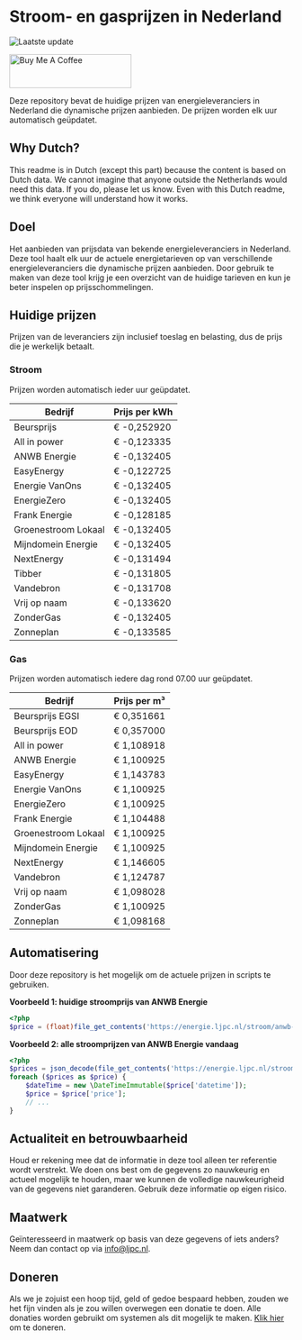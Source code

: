 # Stroom- en gasprijzen in Nederland

![Laatste update](https://img.shields.io/badge/laatste%20update-2023--07--02%2011%3A00%20CET-brightgreen)

<a href="https://www.buymeacoffee.com/Lars-" target="_blank"><img src="https://cdn.buymeacoffee.com/buttons/v2/default-orange.png" alt="Buy Me A Coffee" height="60" style="height: 60px !important;width: 217px !important;" ></a>

Deze repository bevat de huidige prijzen van energieleveranciers in Nederland die dynamische prijzen aanbieden. De prijzen worden elk uur automatisch geüpdatet.

## Why Dutch?

This readme is in Dutch (except this part) because the content is based on Dutch data. We cannot imagine that anyone outside the Netherlands would need this data. If you do, please let us know. Even with this Dutch readme, we think
everyone will understand how it works.

## Doel

Het aanbieden van prijsdata van bekende energieleveranciers in Nederland. Deze tool haalt elk uur de actuele energietarieven op van verschillende energieleveranciers die dynamische prijzen aanbieden. Door gebruik te maken van deze tool
krijg je een overzicht van de huidige tarieven en kun je beter inspelen op prijsschommelingen.

## Huidige prijzen

Prijzen van de leveranciers zijn inclusief toeslag en belasting, dus de prijs die je werkelijk betaalt.

### Stroom

Prijzen worden automatisch ieder uur geüpdatet.

 Bedrijf | Prijs per kWh 
---------|---------------
Beursprijs | € -0,252920
All in power | € -0,123335
ANWB Energie | € -0,132405
EasyEnergy | € -0,122725
Energie VanOns | € -0,132405
EnergieZero | € -0,132405
Frank Energie | € -0,128185
Groenestroom Lokaal | € -0,132405
Mijndomein Energie | € -0,132405
NextEnergy | € -0,131494
Tibber | € -0,131805
Vandebron | € -0,131708
Vrij op naam | € -0,133620
ZonderGas | € -0,132405
Zonneplan | € -0,133585


### Gas

Prijzen worden automatisch iedere dag rond 07.00 uur geüpdatet.

 Bedrijf | Prijs per m³ 
---------|--------------
Beursprijs EGSI | € 0,351661
Beursprijs EOD | € 0,357000
All in power | € 1,108918
ANWB Energie | € 1,100925
EasyEnergy | € 1,143783
Energie VanOns | € 1,100925
EnergieZero | € 1,100925
Frank Energie | € 1,104488
Groenestroom Lokaal | € 1,100925
Mijndomein Energie | € 1,100925
NextEnergy | € 1,146605
Vandebron | € 1,124787
Vrij op naam | € 1,098028
ZonderGas | € 1,100925
Zonneplan | € 1,098168


## Automatisering

Door deze repository is het mogelijk om de actuele prijzen in scripts te gebruiken.

**Voorbeeld 1: huidige stroomprijs van ANWB Energie**

```php
<?php
$price = (float)file_get_contents('https://energie.ljpc.nl/stroom/anwb-energie-nu.txt');

```

**Voorbeeld 2: alle stroomprijzen van ANWB Energie vandaag**

```php
<?php
$prices = json_decode(file_get_contents('https://energie.ljpc.nl/stroom/all-in-power-vandaag.json'),true);
foreach ($prices as $price) {
    $dateTime = new \DateTimeImmutable($price['datetime']);
    $price = $price['price'];
    // ...
}
```

## Actualiteit en betrouwbaarheid

Houd er rekening mee dat de informatie in deze tool alleen ter referentie wordt verstrekt. We doen ons best om de gegevens zo nauwkeurig en actueel mogelijk te houden, maar we kunnen de volledige nauwkeurigheid van de gegevens niet
garanderen. Gebruik deze informatie op eigen risico.

## Maatwerk

Geïnteresseerd in maatwerk op basis van deze gegevens of iets anders? Neem dan contact op
via [info@ljpc.nl](mailto:info@ljpc.nl?subject=Energie%20prijzen).

## Doneren

Als we je zojuist een hoop tijd, geld of gedoe bespaard hebben, zouden we het fijn vinden als je zou willen overwegen een
donatie te doen. Alle donaties worden gebruikt om systemen als dit mogelijk te
maken. [Klik hier](https://www.buymeacoffee.com/Lars-) om te doneren.
